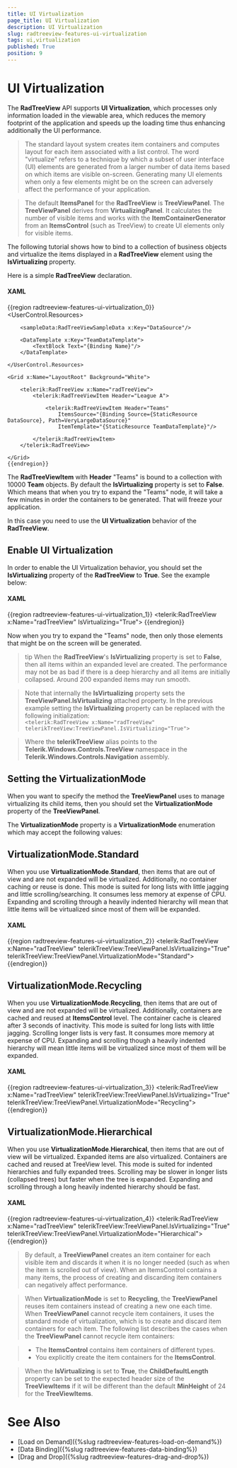 ```yaml
---
title: UI Virtualization
page_title: UI Virtualization
description: UI Virtualization
slug: radtreeview-features-ui-virtualization
tags: ui,virtualization
published: True
position: 9
---
```


# UI Virtualization

The __RadTreeView__ API supports __UI Virtualization__, which processes only information loaded in the viewable area, which reduces the memory footprint of the application and speeds up the loading time thus enhancing additionally the UI performance.

> The standard layout system creates item containers and computes layout for each item associated with a list control. The word "virtualize" refers to a technique by which a subset of user interface (UI) elements are generated from a larger number of data items based on which items are visible on-screen. Generating many UI elements when only a few elements might be on the screen can adversely affect the performance of your application.

>The default __ItemsPanel__ for the __RadTreeView__ is __TreeViewPanel__. The __TreeViewPanel__ derives from __VirtualizingPanel__. It calculates the number of visible items and works with the __ItemContainerGenerator__ from an __ItemsControl__ (such as TreeView) to create UI elements only for visible items.

The following tutorial shows how to bind to a collection of business objects and virtualize the items displayed in a __RadTreeView__ element using the __IsVirtualizing__ property.

Here is a simple __RadTreeView__ declaration.

#### __XAML__

{{region radtreeview-features-ui-virtualization_0}}
	<UserControl.Resources>
	
	    <sampleData:RadTreeViewSampleData x:Key="DataSource"/>
	
	    <DataTemplate x:Key="TeamDataTemplate">
	        <TextBlock Text="{Binding Name}"/>
	    </DataTemplate>
	
	</UserControl.Resources>
	
	<Grid x:Name="LayoutRoot" Background="White">
	
	    <telerik:RadTreeView x:Name="radTreeView">            
	        <telerik:RadTreeViewItem Header="League A">
	
	            <telerik:RadTreeViewItem Header="Teams" 
	                ItemsSource="{Binding Source={StaticResource DataSource}, Path=VeryLargeDataSource}"
	                ItemTemplate="{StaticResource TeamDataTemplate}"/>
	
	        </telerik:RadTreeViewItem>
	    </telerik:RadTreeView>
	
	</Grid>
	{{endregion}}

The __RadTreeViewItem__ with __Header__ "Teams" is bound to a collection with 10000 __Team__ objects. By default the __IsVirtualizing__ property is set to __False__. Which means that when you try to expand the "Teams" node, it will take a few minutes in order the containers to be generated. That will freeze your application.

In this case you need to use the __UI Virtualization__ behavior of the __RadTreeView__. 

## Enable UI Virtualization

In order to enable the UI Virtualization behavior, you should set the __IsVirtualizing__ property of the __RadTreeView__ to __True__. See the example below:

#### __XAML__

{{region radtreeview-features-ui-virtualization_1}}
	<telerik:RadTreeView x:Name="radTreeView" IsVirtualizing="True">
	{{endregion}}

Now when you try to expand the "Teams" node, then only those elements that might be on the screen will be generated.

>tip When the __RadTreeView__'s __IsVirtualizing__ property is set to __False__, then all items within an expanded level are created. The performance may not be as bad if there is a deep hierarchy and all items are initially collapsed. Around 200 expanded items may run smooth.

>Note that internally the __IsVirtualizing__ property sets the __TreeViewPanel.IsVirtualizing__ attached property. In the previous example setting the __IsVirtualizing__ property can be replaced with the following initialization:	
`<telerik:RadTreeView x:Name="radTreeView" telerikTreeView:TreeViewPanel.IsVirtualizing="True">`

>Where the __telerikTreeView__ alias points to the __Telerik.Windows.Controls.TreeView__ namespace in the __Telerik.Windows.Controls.Navigation__ assembly.

## Setting the VirtualizationMode

When you want to specify the method the __TreeViewPanel__ uses to manage virtualizing its child items, then you should set the __VirtualizationMode__ property of the __TreeViewPanel__.

The __VirtualizationMode__ property is a __VirtualizationMode__ enumeration which may accept the following values:

## VirtualizationMode.Standard

When you use __VirtualizationMode__.__Standard__, then items that are out of view and are not expanded will be virtualized. Additionally, no container caching or reuse is done. This mode is suited for long lists with little jagging and little scrolling/searching. It consumes less memory at expense of CPU. Expanding and scrolling through a heavily indented hierarchy will mean that little items will be virtualized since most of them will be expanded.

#### __XAML__

{{region radtreeview-features-ui-virtualization_2}}
	<telerik:RadTreeView x:Name="radTreeView" telerikTreeView:TreeViewPanel.IsVirtualizing="True" telerikTreeView:TreeViewPanel.VirtualizationMode="Standard">
	{{endregion}}



## VirtualizationMode.Recycling

When you use __VirtualizationMode__.__Recycling__, then items that are out of view and are not expanded will be virtualized. Additionally, containers are cached and reused at __ItemsControl__ level. The container cache is cleared after 3 seconds of inactivity. This mode is suited for long lists with little jagging. Scrolling longer lists is very fast. It consumes more memory at expense of CPU. Expanding and scrolling though a heavily indented hierarchy will mean little items will be virtualized since most of them will be expanded.

#### __XAML__

{{region radtreeview-features-ui-virtualization_3}}
	<telerik:RadTreeView x:Name="radTreeView" telerikTreeView:TreeViewPanel.IsVirtualizing="True" telerikTreeView:TreeViewPanel.VirtualizationMode="Recycling">
	{{endregion}}

## VirtualizationMode.Hierarchical

When you use __VirtualizationMode__.__Hierarchical__, then items that are out of view will be virtualized. Expanded items are also virtualized. Containers are cached and reused at TreeView level. This mode is suited for indented hierarchies and fully expanded trees. Scrolling may be slower in longer lists (collapsed trees) but faster when the tree is expanded. Expanding and scrolling through a long heavily indented hierarchy should be fast.

#### __XAML__

{{region radtreeview-features-ui-virtualization_4}}
	<telerik:RadTreeView x:Name="radTreeView" telerikTreeView:TreeViewPanel.IsVirtualizing="True" telerikTreeView:TreeViewPanel.VirtualizationMode="Hierarchical">
	{{endregion}}



> By default, a __TreeViewPanel__ creates an item container for each visible item and discards it when it is no longer needed (such as when the item is scrolled out of view). When an ItemsControl contains a many items, the process of creating and discarding item containers can negatively affect performance. 

>When __VirtualizationMode__ is set to __Recycling__, the __TreeViewPanel__ reuses item containers instead of creating a new one each time. When __TreeViewPanel__ cannot recycle item containers, it uses the standard mode of virtualization, which is to create and discard item containers for each item. The following list describes the cases when the __TreeViewPanel__ cannot recycle item containers:

> - The __ItemsControl__ contains item containers of different types. 
> - You explicitly create the item containers for the __ItemsControl__.

<!-- -->
>When the __IsVirtualizing__ is set to __True__, the __ChildDefaultLength__ property can be set to the expected header size of the __TreeViewItems__ if it will be different than the default __MinHeight__ of 24 for the __TreeViewItems__.

# See Also
 * [Load on Demand]({%slug radtreeview-features-load-on-demand%})
 * [Data Binding]({%slug radtreeview-features-data-binding%})
 * [Drag and Drop]({%slug radtreeview-features-drag-and-drop%})
